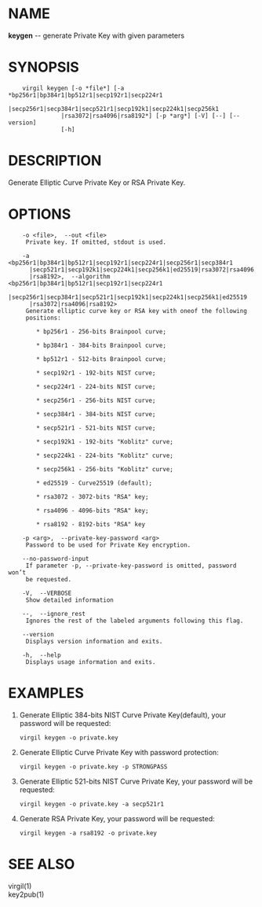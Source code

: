 NAME
====

**keygen** -- generate Private Key with given parameters

SYNOPSIS
========

        virgil keygen [-o *file*] [-a *bp256r1|bp384r1|bp512r1|secp192r1|secp224r1
                   |secp256r1|secp384r1|secp521r1|secp192k1|secp224k1|secp256k1
                   |rsa3072|rsa4096|rsa8192*] [-p *arg*] [-V] [--] [--version]
                   [-h]

DESCRIPTION
===========

Generate Elliptic Curve Private Key or RSA Private Key.

OPTIONS
=======

        -o <file>,  --out <file>
         Private key. If omitted, stdout is used.

        -a <bp256r1|bp384r1|bp512r1|secp192r1|secp224r1|secp256r1|secp384r1
          |secp521r1|secp192k1|secp224k1|secp256k1|ed25519|rsa3072|rsa4096
          |rsa8192>,  --algorithm <bp256r1|bp384r1|bp512r1|secp192r1|secp224r1
          |secp256r1|secp384r1|secp521r1|secp192k1|secp224k1|secp256k1|ed25519
          |rsa3072|rsa4096|rsa8192>
         Generate elliptic curve key or RSA key with oneof the following
         positions:

            * bp256r1 - 256-bits Brainpool curve;

            * bp384r1 - 384-bits Brainpool curve;

            * bp512r1 - 512-bits Brainpool curve;

            * secp192r1 - 192-bits NIST curve;

            * secp224r1 - 224-bits NIST curve;

            * secp256r1 - 256-bits NIST curve;

            * secp384r1 - 384-bits NIST curve;

            * secp521r1 - 521-bits NIST curve;

            * secp192k1 - 192-bits "Koblitz" curve;

            * secp224k1 - 224-bits "Koblitz" curve;

            * secp256k1 - 256-bits "Koblitz" curve;

            * ed25519 - Curve25519 (default);

            * rsa3072 - 3072-bits "RSA" key;

            * rsa4096 - 4096-bits "RSA" key;

            * rsa8192 - 8192-bits "RSA" key

        -p <arg>,  --private-key-password <arg>
         Password to be used for Private Key encryption.

        --no-password-input
         If parameter -p, --private-key-password is omitted, password won’t
         be requested.

        -V,  --VERBOSE
         Show detailed information

        --,  --ignore_rest
         Ignores the rest of the labeled arguments following this flag.

        --version
         Displays version information and exits.

        -h,  --help
         Displays usage information and exits.

EXAMPLES
========

1.  Generate Elliptic 384-bits NIST Curve Private Key(default), your
    password will be requested:

        virgil keygen -o private.key

2.  Generate Elliptic Curve Private Key with password protection:

        virgil keygen -o private.key -p STRONGPASS

3.  Generate Elliptic 521-bits NIST Curve Private Key, your password
    will be requested:

        virgil keygen -o private.key -a secp521r1

4.  Generate RSA Private Key, your password will be requested:

        virgil keygen -a rsa8192 -o private.key

SEE ALSO
========

virgil(1)  
key2pub(1)
